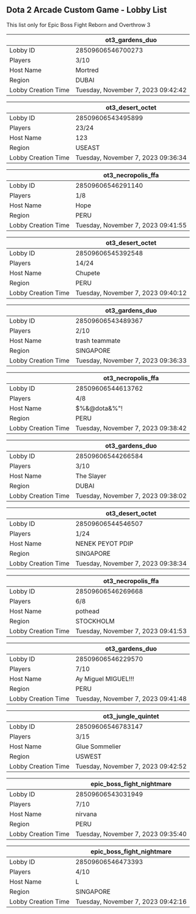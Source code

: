 ## Dota 2 Arcade Custom Game - Lobby List

This list only for Epic Boss Fight Reborn and Overthrow 3

|  | ot3_gardens_duo |
| ------ | ------ |
| Lobby ID | 28509606546700273 |
| Players | 3/10 |
| Host Name | Mortred |
| Region | DUBAI |
| Lobby Creation Time | Tuesday, November 7, 2023 09:42:42 |


|  | ot3_desert_octet |
| ------ | ------ |
| Lobby ID | 28509606543495899 |
| Players | 23/24 |
| Host Name | 123 |
| Region | USEAST |
| Lobby Creation Time | Tuesday, November 7, 2023 09:36:34 |


|  | ot3_necropolis_ffa |
| ------ | ------ |
| Lobby ID | 28509606546291140 |
| Players | 1/8 |
| Host Name | Hope |
| Region | PERU |
| Lobby Creation Time | Tuesday, November 7, 2023 09:41:55 |


|  | ot3_desert_octet |
| ------ | ------ |
| Lobby ID | 28509606545392548 |
| Players | 14/24 |
| Host Name | Chupete |
| Region | PERU |
| Lobby Creation Time | Tuesday, November 7, 2023 09:40:12 |


|  | ot3_gardens_duo |
| ------ | ------ |
| Lobby ID | 28509606543489367 |
| Players | 2/10 |
| Host Name | trash teammate |
| Region | SINGAPORE |
| Lobby Creation Time | Tuesday, November 7, 2023 09:36:33 |


|  | ot3_necropolis_ffa |
| ------ | ------ |
| Lobby ID | 28509606544613762 |
| Players | 4/8 |
| Host Name | $%&@dota&%"! |
| Region | PERU |
| Lobby Creation Time | Tuesday, November 7, 2023 09:38:42 |


|  | ot3_gardens_duo |
| ------ | ------ |
| Lobby ID | 28509606544266584 |
| Players | 3/10 |
| Host Name | The Slayer |
| Region | DUBAI |
| Lobby Creation Time | Tuesday, November 7, 2023 09:38:02 |


|  | ot3_desert_octet |
| ------ | ------ |
| Lobby ID | 28509606544546507 |
| Players | 1/24 |
| Host Name | NENEK PEYOT PDIP |
| Region | SINGAPORE |
| Lobby Creation Time | Tuesday, November 7, 2023 09:38:34 |


|  | ot3_necropolis_ffa |
| ------ | ------ |
| Lobby ID | 28509606546269668 |
| Players | 6/8 |
| Host Name | pothead |
| Region | STOCKHOLM |
| Lobby Creation Time | Tuesday, November 7, 2023 09:41:53 |


|  | ot3_gardens_duo |
| ------ | ------ |
| Lobby ID | 28509606546229570 |
| Players | 7/10 |
| Host Name | Ay Miguel MIGUEL!!! |
| Region | PERU |
| Lobby Creation Time | Tuesday, November 7, 2023 09:41:48 |


|  | ot3_jungle_quintet |
| ------ | ------ |
| Lobby ID | 28509606546783147 |
| Players | 3/15 |
| Host Name | Glue Sommelier |
| Region | USWEST |
| Lobby Creation Time | Tuesday, November 7, 2023 09:42:52 |


|  | epic_boss_fight_nightmare |
| ------ | ------ |
| Lobby ID | 28509606543031949 |
| Players | 7/10 |
| Host Name | nirvana |
| Region | PERU |
| Lobby Creation Time | Tuesday, November 7, 2023 09:35:40 |


|  | epic_boss_fight_nightmare |
| ------ | ------ |
| Lobby ID | 28509606546473393 |
| Players | 4/10 |
| Host Name | L |
| Region | SINGAPORE |
| Lobby Creation Time | Tuesday, November 7, 2023 09:42:16 |



